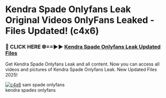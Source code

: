# Kendra Spade Onlyfans Leak Original Videos 0nlyFans Leaked - Files Updated! (c4x6)

<h3>🔴 CLICK HERE 🌐==►► <a href="https://tinyurl.com/2jnfzry5" rel="nofollow">Kendra Spade Onlyfans Leak Updated Files</a></h3>

Get Kendra Spade Onlyfans Leak and all content. Now you can access all videos and pictures of Kendra Spade Onlyfans Leak. New Updated Files 2025!

[![c4x6](https://i.imgur.com/GyGTBgg.gif)](https://tinyurl.com/2jnfzry5)
sam spade onlyfans<br>
kendra spades onlyfans